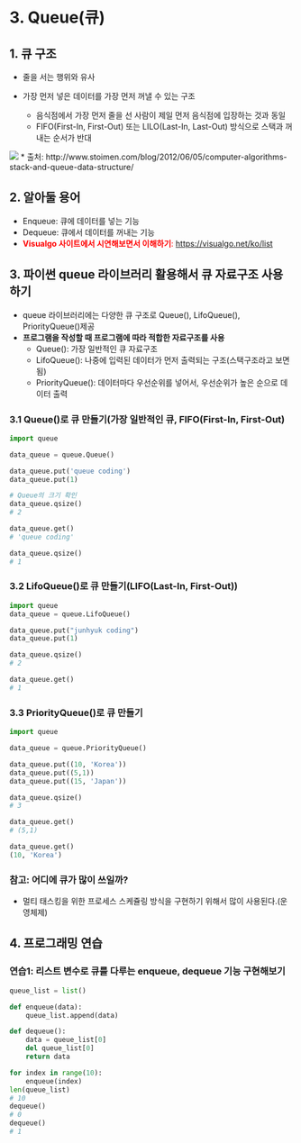 # 3. Queue(큐)

## 1. 큐 구조

- 줄을 서는 행위와 유사
- 가장 먼저 넣은 데이터를 가장 먼저 꺼낼 수 있는 구조

  - 음식점에서 가장 먼저 줄을 선 사람이 제일 먼저 음식점에 입장하는 것과 동일
  - FIFO(First-In, First-Out) 또는 LILO(Last-In, Last-Out) 방식으로 스택과 꺼내는 순서가 반대

<img src="https://www.fun-coding.org/00_Images/queue.png" />
* 출처: http://www.stoimen.com/blog/2012/06/05/computer-algorithms-stack-and-queue-data-structure/

## 2. 알아둘 용어

- Enqueue: 큐에 데이터를 넣는 기능
- Dequeue: 큐에서 데이터를 꺼내는 기능
- <font color = "red">**Visualgo 사이트에서 시연해보면서 이해하기**: https://visualgo.net/ko/list</font>

## 3. 파이썬 queue 라이브러리 활용해서 큐 자료구조 사용하기

- queue 라이브러리에는 다양한 큐 구조로 Queue(), LifoQueue(), PriorityQueue()제공
- **프로그램을 작성할 때 프로그램에 따라 적합한 자료구조를 사용**
  - Queue(): 가장 일반적인 큐 자료구조
  - LifoQueue(): 나중에 입력된 데이터가 먼저 출력되는 구조(스택구조라고 보면됨)
  - PriorityQueue(): 데이터마다 우선순위를 넣어서, 우선순위가 높은 순으로 데이터 출력

### 3.1 Queue()로 큐 만들기(가장 일반적인 큐, FIFO(First-In, First-Out)

```python
import queue

data_queue = queue.Queue()

data_queue.put('queue coding')
data_queue.put(1)

# Queue의 크기 확인
data_queue.qsize()
# 2

data_queue.get()
# 'queue coding'

data_queue.qsize()
# 1
```

### 3.2 LifoQueue()로 큐 만들기(LIFO(Last-In, First-Out))

```python
import queue
data_queue = queue.LifoQueue()

data_queue.put("junhyuk coding")
data_queue.put(1)

data_queue.qsize()
# 2

data_queue.get()
# 1
```

### 3.3 PriorityQueue()로 큐 만들기

```python
import queue

data_queue = queue.PriorityQueue()

data_queue.put((10, 'Korea'))
data_queue.put((5,1))
data_queue.put((15, 'Japan'))

data_queue.qsize()
# 3

data_queue.get()
# (5,1)

data_queue.get()
(10, 'Korea')
```

### 참고: 어디에 큐가 많이 쓰일까?

- 멀티 태스킹을 위한 프로세스 스케쥴링 방식을 구현하기 위해서 많이 사용된다.(운영체제)

## 4. 프로그래밍 연습

### 연습1: 리스트 변수로 큐를 다루는 enqueue, dequeue 기능 구현해보기

```python
queue_list = list()

def enqueue(data):
    queue_list.append(data)

def dequeue():
    data = queue_list[0]
    del queue_list[0]
    return data

for index in range(10):
    enqueue(index)
len(queue_list)
# 10
dequeue()
# 0
dequeue()
# 1
```
